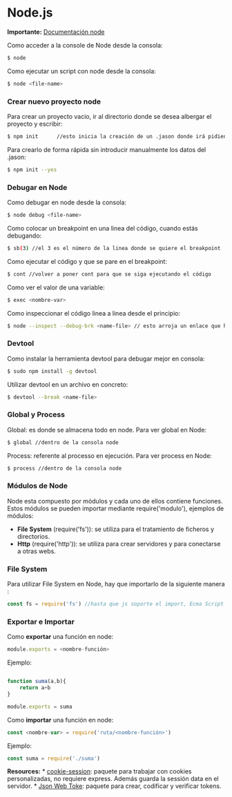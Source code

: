 # Node.js

__Importante:__ [Documentación node](https://nodejs.org/dist/latest-v6.x/docs/api/)

Como acceder a la console de Node desde la consola:

```bash
$ node
```

Como ejecutar un script con node desde la consola:

```bash
$ node <file-name>
```

### Crear nuevo proyecto node

Para crear un proyecto vacio, ir al directorio donde se desea albergar el proyecto y escribir:

```bash
$ npm init      //esto inicia la creación de un .jason donde irá pidiendo datos
```

Para crearlo de forma rápida sin introducir manualmente los datos del .jason:

```bash
$ npm init --yes
```

### Debugar en Node

Como debugar en node desde la consola:

```bash
$ node debug <file-name>
```

Como colocar un breakpoint en una linea del código, cuando estás debugando:

```bash
$ sb(3) //el 3 es el número de la linea donde se quiere el breakpoint
```

Como ejecutar el código y que se pare en el breakpoint:

```bash
$ cont //volver a poner cont para que se siga ejecutando el código
```

Como ver el valor de una variable:

```bash
$ exec <nombre-var>
```

Como inspeccionar el código linea a linea desde el principio:

```bash
$ node --inspect --debug-brk <name-file> // esto arroja un enlace que hay que copiar en Chrome
```

### Devtool

Como instalar la herramienta devtool para debugar mejor en consola:

```bash
$ sudo npm install -g devtool
```

Utilizar devtool en un archivo en concreto:

```bash
$ devtool --break <name-file> 
```

### Global y Process

Global: es donde se almacena todo en node. Para ver global en Node:

```bash
$ global //dentro de la consola node
```

Process: referente al processo en ejecución. Para ver process en Node:

```bash
$ process //dentro de la consola node
```

### Módulos de Node

Node esta compuesto por módulos y cada uno de ellos contiene funciones. Estos módulos se pueden importar mediante require('modulo'), ejemplos de módulos:
- __File System__ (require('fs')): se utiliza para el tratamiento de ficheros y directorios.
- __Http__ (require('http')): se utiliza para crear servidores y para conectarse a otras webs.

### File System

Para utilizar File System en Node, hay que importarlo de la siguiente manera :

```Javascript
const fs = require('fs') //hasta que js soporte el import, Ecma Script 6 utiliza require para importar
```


### Exportar e Importar

Como __exportar__ una función en node:

```Javascript
module.exports = <nombre-función>
```

Ejemplo:

```Javascript

function suma(a,b){
    return a+b
}

module.exports = suma
```


Como __importar__ una función en node:

```Javascript
const <nombre-var> = require('ruta/<nombre-función>')
```

Ejemplo:

```Javascript
const suma = require('./suma')
```

__Resources:__
    * [cookie-session](https://github.com/expressjs/cookie-session): paquete para trabajar con cookies personalizadas, no requiere express. Además guarda la sessión data en el servidor.
    * [Json Web Toke](https://jwt.io/): paquete para crear, codificar y verificar tokens.
